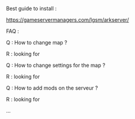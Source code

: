 Best guide to install : 

https://gameservermanagers.com/lgsm/arkserver/

FAQ : 

Q : How to change map ?

R : looking for

Q : How to change settings for the map ?

R : looking for

Q : How to add mods on the serveur ?

R : looking for

...






